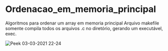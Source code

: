 # Ordenacao_em_memoria_principal
Algoritmos para ordenar um array em memoria principal
Arquivo makefile somente compila todos os arquivos .c no diretório, gerando um executável, exec.


![Peek 03-03-2021 22-24](https://user-images.githubusercontent.com/62835245/109896273-67d29480-7c6f-11eb-9c85-2f8c8cd23da7.gif)
